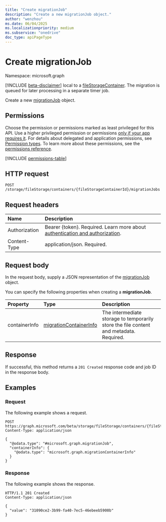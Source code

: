 ```yaml
---
title: "Create migrationJob"
description: "Create a new migrationJob object."
author: "wenzhou"
ms.date: 06/04/2025
ms.localizationpriority: medium
ms.subservice: "onedrive"
doc_type: apiPageType
---
```


# Create migrationJob

Namespace: microsoft.graph

[!INCLUDE [beta-disclaimer](../../includes/beta-disclaimer.md)] local to a [fileStorageContainer](../resources/filestoragecontainer.md). The migration is queued for later processing in a separate timer job.

Create a new [migrationJob](../resources/migrationjob.md) object.

## Permissions

Choose the permission or permissions marked as least privileged for this API. Use a higher privileged permission or permissions [only if your app requires it](/graph/permissions-overview#best-practices-for-using-microsoft-graph-permissions). For details about delegated and application permissions, see [Permission types](/graph/permissions-overview#permission-types). To learn more about these permissions, see the [permissions reference](/graph/permissions-reference).

<!-- {
  "blockType": "permissions",
  "name": "filestoragecontainer-post-migrationjobs-permissions"
}
-->
[!INCLUDE [permissions-table](../includes/permissions/filestoragecontainer-post-migrationjobs-permissions.md)]

## HTTP request

<!-- {
  "blockType": "ignored"
}
-->
``` http
POST /storage/fileStorage/containers/{fileStorageContainerId}/migrationJobs
```

## Request headers

|Name|Description|
|:---|:---|
|Authorization|Bearer {token}. Required. Learn more about [authentication and authorization](/graph/auth/auth-concepts).|
|Content-Type|application/json. Required.|

## Request body

In the request body, supply a JSON representation of the [migrationJob](../resources/migrationjob.md) object.

You can specify the following properties when creating a **migrationJob**.

|Property|Type|Description|
|:---|:---|:---|
|containerInfo|[migrationContainerInfo](../resources/migrationcontainerinfo.md)| The intermediate storage to temporarily store the file content and metadata. Required.|

## Response

If successful, this method returns a `201 Created` response code and job ID in the response body.

## Examples

### Request

The following example shows a request.
<!-- {
  "blockType": "request",
  "name": "create_migrationjob_from_"
}
-->
``` http
POST https://graph.microsoft.com/beta/storage/fileStorage/containers/{fileStorageContainerId}/migrationJobs
Content-Type: application/json

{
  "@odata.type": "#microsoft.graph.migrationJob",
  "containerInfo": {
    "@odata.type": "microsoft.graph.migrationContainerInfo"
  }
}
```

### Response

The following example shows the response.
<!-- {
  "blockType": "response",
  "truncated": true
}
-->
``` http
HTTP/1.1 201 Created
Content-Type: application/json

{
  "value": "31090ce2-3b99-fa40-7ec5-46ebeeb5900b"
}
```
